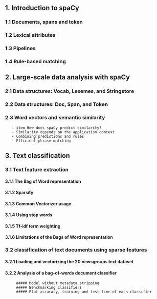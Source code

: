 ## 1. Introduction to spaCy
   ### 1.1 Documents, spans and token
   ### 1.2 Lexical attributes
   ### 1.3 Pipelines
   ### 1.4 Rule-based matching
## 2. Large-scale data analysis with spaCy
   ### 2.1 Data structures: Vocab, Lexemes, and Stringstore
   ### 2.2 Data structures: Doc, Span, and Token
   ### 2.3 Word vectors and semantic similarity
   
       - item How does spaCy predict similarity?
       - Similarity depends on the application context
       - Combining predictions and rules
       - Efficient phrase matching
## 3. Text classification
   ### 3.1 Text feature extraction
   #### 3.1.1 The Bag of Word representation
   #### 3.1.2 Sparsity
   #### 3.1.3 Common Vectorizer usage
   #### 3.1.4 Using stop words
   #### 3.1.5 Tf-idf term weighting
   #### 3.1.6 Limitations of the Bags of Word representation

   ### 3.2 classification of text documents using sparse features
   #### 3.2.1 Loading and vectorizing the 20 newsgroups text dataset
   #### 3.2.2 Analysis of a bag-of-words document classifier
         ##### Model without metadata stripping
         ##### Benchmarking classifiers
         ##### Plot accuracy, training and test time of each classifier
   
    
